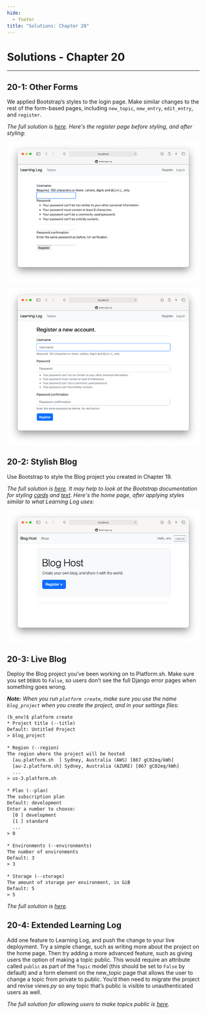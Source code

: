 ```yaml
---
hide:
  - footer
title: "Solutions: Chapter 20"
---
```


# Solutions - Chapter 20

---

## 20-1: Other Forms

We applied Bootstrap’s styles to the login page. Make similar changes to the rest of the form-based pages, including `new_topic`, `new_entry`, `edit_entry`, and `register`.

*The full solution is [here](https://github.com/ehmatthes/pcc_3e/tree/main/solution_files/chapter_20/ex_20_1_other_forms). Here's the register page before styling, and after styling:*

![The register page for Learning Log, without using Bootstrap styling.](../images/solutions_images/ll_register_before_styling.png)

![The register page for Learning Log, using Bootstrap styling.](../images/solutions_images/ll_register_after_styling.png)

## 20-2: Stylish Blog

Use Bootstrap to style the Blog project you created in Chapter 19.

*The full solution is [here](https://github.com/ehmatthes/pcc_3e/tree/main/solution_files/chapter_20/ex_20_2_stylish_blog). It may help to look at the Bootstrap documentation for styling [cards](https://getbootstrap.com/docs/5.2/components/card/) and [text](https://getbootstrap.com/docs/5.2/utilities/text/). Here's the home page, after applying styles similar to what Learning Log uses:*

![The home page for Blog Host, using Boostrap styling.](../images/solutions_images/blog_home_page_styled.png)

## 20-3: Live Blog

Deploy the Blog project you’ve been working on to Platform.sh. Make sure you set `DEBUG` to `False`, so users don’t see the full Django error pages when something goes wrong.

***Note:** When you run `platform create`, make sure you use the name `blog_project` when you create the project, and in your settings files:*

```
(b_env)$ platform create
* Project title (--title)
Default: Untitled Project
> blog_project

* Region (--region)
The region where the project will be hosted
  [au.platform.sh  ] Sydney, Australia (AWS) [867 gC02eq/kWh]
  [au-2.platform.sh] Sydney, Australia (AZURE) [867 gC02eq/kWh]
  ...
> us-3.platform.sh

* Plan (--plan)
The subscription plan
Default: development
Enter a number to choose: 
  [0 ] development
  [1 ] standard
  ...
> 0

* Environments (--environments)
The number of environments
Default: 3
> 3

* Storage (--storage)
The amount of storage per environment, in GiB
Default: 5
> 5
```

*The full solution is [here](https://github.com/ehmatthes/pcc_3e/tree/main/solution_files/chapter_20/ex_20_3_live_blog).*

## 20-4: Extended Learning Log

Add one feature to Learning Log, and push the change to your live deployment. Try a simple change, such as writing more about the project on the home page. Then try adding a more advanced feature, such as giving users the option of making a topic public. This would require an attribute called `public` as part of the `Topic` model (this should be set to `False` by default) and a form element on the new_topic page that allows the user to change a topic from private to public. You’d then need to migrate the project and revise *views.py* so any topic that’s public is visible to unauthenticated users as well.

*The full solution for allowing users to make topics public is [here](https://github.com/ehmatthes/pcc_3e/tree/main/solution_files/chapter_20/ex_20_4_public_topics).*

